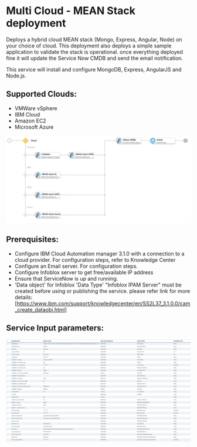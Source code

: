 
<!---
Copyright IBM Corp. 2018, 2018
This code is released under the Apache 2.0 License.
--->

# Multi Cloud - MEAN Stack deployment

Deploys a hybrid cloud MEAN stack (Mongo, Express, Angular, Node) on your choice of cloud.
This deployment also deploys a simple sample application to validate the stack is operational.
once everything deployed fine it will update the Service Now CMDB and send the email notification.

This service will install and configure MongoDB, Express, AngularJS and Node.js.

## Supported Clouds:

  - VMWare vSphere
  - IBM Cloud
  - Amazon EC2
  - Microsoft Azure

![Service - MEAN Stack](./multiCloud-mean-service.jpg)

## Prerequisites:

  - Configure IBM Cloud Automation manager 3.1.0 with a connection to a cloud provider. For configuration steps, refer to Knowledge Center
  - Configure an Email server. For configuration steps.
  - Configure Infoblox server to get free/available IP address
  - Ensure that ServiceNow is up and running.
  - 'Data object' for Infoblox 'Data Type' "Infoblox IPAM Server" must be created before using or publishing the service.
    please refer link for more details: [<https://www.ibm.com/support/knowledgecenter/en/SS2L37_3.1.0.0/cam_create_dataobj.html]>

## Service Input parameters:

![Service - MEAN Stack](./multiCloud-mean.jpg)
